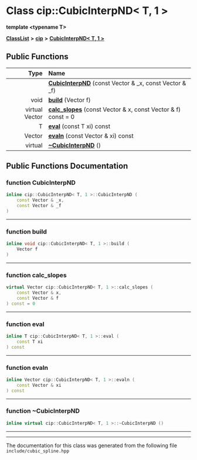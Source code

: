 

# Class cip::CubicInterpND&lt; T, 1 &gt;

**template &lt;typename T&gt;**



[**ClassList**](annotated.md) **>** [**cip**](namespacecip.md) **>** [**CubicInterpND&lt; T, 1 &gt;**](classcip_1_1CubicInterpND_3_01T_00_011_01_4.md)










































## Public Functions

| Type | Name |
| ---: | :--- |
|   | [**CubicInterpND**](#function-cubicinterpnd) (const Vector & \_x, const Vector & \_f) <br> |
|  void | [**build**](#function-build) (Vector f) <br> |
| virtual Vector | [**calc\_slopes**](#function-calc_slopes) (const Vector & x, const Vector & f) const = 0<br> |
|  T | [**eval**](#function-eval) (const T xi) const<br> |
|  Vector | [**evaln**](#function-evaln) (const Vector & xi) const<br> |
| virtual  | [**~CubicInterpND**](#function-cubicinterpnd) () <br> |




























## Public Functions Documentation




### function CubicInterpND 

```C++
inline cip::CubicInterpND< T, 1 >::CubicInterpND (
    const Vector & _x,
    const Vector & _f
) 
```




<hr>



### function build 

```C++
inline void cip::CubicInterpND< T, 1 >::build (
    Vector f
) 
```




<hr>



### function calc\_slopes 

```C++
virtual Vector cip::CubicInterpND< T, 1 >::calc_slopes (
    const Vector & x,
    const Vector & f
) const = 0
```




<hr>



### function eval 

```C++
inline T cip::CubicInterpND< T, 1 >::eval (
    const T xi
) const
```




<hr>



### function evaln 

```C++
inline Vector cip::CubicInterpND< T, 1 >::evaln (
    const Vector & xi
) const
```




<hr>



### function ~CubicInterpND 

```C++
inline virtual cip::CubicInterpND< T, 1 >::~CubicInterpND () 
```




<hr>

------------------------------
The documentation for this class was generated from the following file `include/cubic_spline.hpp`

